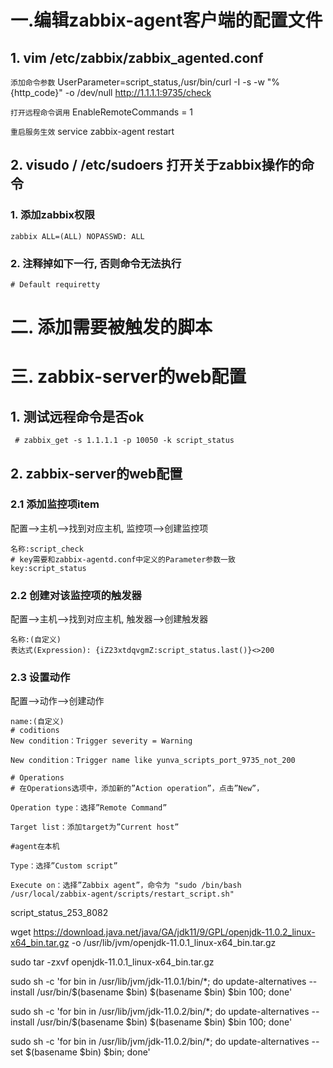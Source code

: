 # 一.编辑zabbix-agent客户端的配置文件
## 1. vim /etc/zabbix/zabbix_agented.conf
`添加命令参数`
UserParameter=script_status,/usr/bin/curl -I -s -w "%{http_code}" -o /dev/null http://1.1.1.1:9735/check

`打开远程命令调用`
EnableRemoteCommands = 1

`重启服务生效`
service zabbix-agent restart

## 2. visudo /  /etc/sudoers 打开关于zabbix操作的命令
### 1. 添加zabbix权限
`zabbix ALL=(ALL) NOPASSWD: ALL`

### 2. 注释掉如下一行, 否则命令无法执行
`# Default requiretty`

# 二. 添加需要被触发的脚本

# 三. zabbix-server的web配置

## 1. 测试远程命令是否ok
` # zabbix_get -s 1.1.1.1 -p 10050 -k script_status`

## 2. zabbix-server的web配置
### 2.1 添加监控项item
配置-->主机-->找到对应主机, 监控项-->创建监控项
```
名称:script_check
# key需要和zabbix-agentd.conf中定义的Parameter参数一致
key:script_status
```

### 2.2 创建对该监控项的触发器
配置-->主机-->找到对应主机, 触发器-->创建触发器
```
名称:(自定义)
表达式(Expression): {iZ23xtdqvgmZ:script_status.last()}<>200

```

### 2.3 设置动作
配置-->动作-->创建动作
```
name:(自定义)
# coditions
New condition：Trigger severity = Warning

New condition：Trigger name like yunva_scripts_port_9735_not_200

# Operations
# 在Operations选项中，添加新的”Action operation”，点击”New”，

Operation type：选择”Remote Command”

Target list：添加target为”Current host”

#agent在本机

Type：选择”Custom script”

Execute on：选择”Zabbix agent”，命令为 "sudo /bin/bash /usr/local/zabbix-agent/scripts/restart_script.sh"
```



script_status_253_8082



wget https://download.java.net/java/GA/jdk11/9/GPL/openjdk-11.0.2_linux-x64_bin.tar.gz -o /usr/lib/jvm/openjdk-11.0.1_linux-x64_bin.tar.gz

sudo tar -zxvf openjdk-11.0.1_linux-x64_bin.tar.gz

sudo sh -c 'for bin in /usr/lib/jvm/jdk-11.0.1/bin/*; do update-alternatives --install /usr/bin/$(basename $bin) $(basename $bin) $bin 100; done'

sudo sh -c 'for bin in /usr/lib/jvm/jdk-11.0.2/bin/*; do update-alternatives --install /usr/bin/$(basename $bin) $(basename $bin) $bin 100; done'


sudo sh -c 'for bin in /usr/lib/jvm/jdk-11.0.2/bin/*; do update-alternatives --set $(basename $bin) $bin; done'